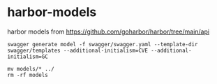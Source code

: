 # harbor-models

harbor models from https://github.com/goharbor/harbor/tree/main/api

```
swagger generate model -f swagger/swagger.yaml --template-dir swagger/templates --additional-initialism=CVE --additional-initialism=GC

mv models/* ../
rm -rf models
```